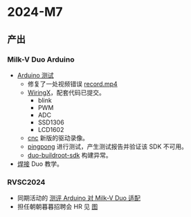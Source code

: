# 2024-M7

## 产出

### Milk-V Duo Arduino

- [Arduino 测试](https://github.com/ArielHeleneto/Work-PLCT/tree/master/duo/Arduino)
  - 修复了一处视频错误 [record.mp4](https://github.com/ArielHeleneto/Work-PLCT/commit/ecc3564d023bb1604a39ab17c9f39ae9a20ad246)
  - [WiringX](https://github.com/ArielHeleneto/Work-PLCT/commit/08640b005591711c2528ec207a49b867b0e26137)，配套代码已提交。
    - blink
    - PWM
    - ADC
    - SSD1306
    - LCD1602
  - [cnc](https://github.com/ArielHeleneto/Work-PLCT/commit/511198cf9835fe1714690dc85d50efe3a43d54a2#diff-3ff5197bfaadb2a8ece136219b96f26f9a211422c0cad985e7adf3d537360ec1) 新版的驱动录像。
  - [pingpong](https://github.com/milkv-duo/duo-buildroot-sdk/issues/132) 进行测试，产生测试报告并验证该 SDK 不可用。
  - [duo-buildroot-sdk](https://github.com/milkv-duo/duo-buildroot-sdk/issues/133) 构建异常。
- [焊接](https://github.com/ArielHeleneto/Work-PLCT/blob/master/duo/hanjie/) Duo 教学。

### RVSC2024

- 同期活动的 [测评 Arduino 对 Milk-V Duo 适配](https://github.com/ArielHeleneto/Work-PLCT/blob/master/report/arduino-duo.pdf)
- 担任朝朝暮暮招聘会 HR 见 [图](https://github.com/ArielHeleneto/Work-PLCT/blob/master/Todo/img/RVSC2024.img)